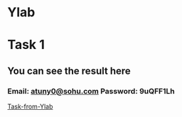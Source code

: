 # Ylab
# Task 1

## You can see the result here
### Email: atuny0@sohu.com Password: 9uQFF1Lh

[Task-from-Ylab](https://skrilum.github.io/Task-from-Ylab/)
